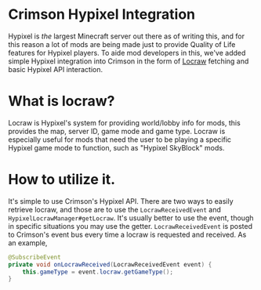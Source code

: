 # Crimson Hypixel Integration
Hypixel is _the_ largest Minecraft server out there as of writing this, and for this reason a lot of mods are being made just to provide Quality of Life features for Hypixel players. To aide mod developers in this, we've added simple Hypixel integration into Crimson in the form of [Locraw](#what-is-locraw) fetching and basic Hypixel API interaction.

# What is locraw?
Locraw is Hypixel's system for providing world/lobby info for mods, this provides the map, server ID, game mode and game type. Locraw is especially useful for mods that need the user to be playing a specific Hypixel game mode to function, such as "Hypixel SkyBlock" mods.

# How to utilize it.
It's simple to use Crimson's Hypixel API. There are two ways to easily retrieve locraw, and those are to use the `LocrawReceivedEvent` and `HypixelLocrawManager#getLocraw`. It's usually better to use the event, though in specific situations you may use the getter. `LocrawReceivedEvent` is posted to Crimson's event bus every time a locraw is requested and received. As an example,
```java
@SubscribeEvent
private void onLocrawReceived(LocrawReceivedEvent event) {
    this.gameType = event.locraw.getGameType();
}
```